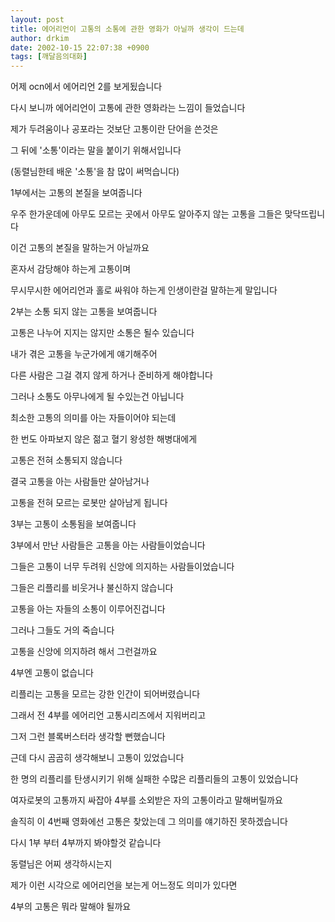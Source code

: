 ```yaml
---
layout: post
title: 에어리언이 고통의 소통에 관한 영화가 아닐까 생각이 드는데
author: drkim
date: 2002-10-15 22:07:38 +0900
tags: [깨달음의대화]
---
```

어제 ocn에서 에어리언 2를 보게됬습니다
  
다시 보니까 에어리언이 고통에 관한 영화라는 느낌이 들었습니다
  
제가 두려움이나 공포라는 것보단 고통이란 단어을 쓴것은
  
그 뒤에 '소통'이라는 말을 붙이기 위해서입니다
  
(동렬님한테 배운 '소통'을 참 많이 써먹습니다)
  

  
1부에서는 고통의 본질을 보여줍니다
  
우주 한가운데에 아무도 모르는 곳에서 아무도 알아주지 않는 고통을 그들은 맞닥뜨립니다
  
이건 고통의 본질을 말하는거 아닐까요
  
혼자서 감당해야 하는게 고통이며
  
무시무시한 에어리언과 홀로 싸워야 하는게 인생이란걸 말하는게 말입니다
  

  
2부는 소통 되지 않는 고통을 보여줍니다
  
고통은 나누어 지지는 않지만 소통은 될수 있습니다
  
내가 겪은 고통을 누군가에게 얘기해주어
  
다른 사람은 그걸 겪지 않게 하거나 준비하게 해야합니다
  
그러나 소통도 아무나에게 될 수있는건 아닙니다
  
최소한 고통의 의미를 아는 자들이어야 되는데
  
한 번도 아파보지 않은 젊고 혈기 왕성한 해병대에게
  
고통은 전혀 소통되지 않습니다
  
결국 고통을 아는 사람들만 살아남거나
  
고통을 전혀 모르는 로봇만 살아남게 됩니다
  

  
3부는 고통이 소통됨을 보여줍니다
  
3부에서 만난 사람들은 고통을 아는 사람들이었습니다
  
그들은 고통이 너무 두려워 신앙에 의지하는 사람들이었습니다
  
그들은 리플리를 비웃거나 불신하지 않습니다
  
고통을 아는 자들의 소통이 이루어진겁니다
  
그러나 그들도 거의 죽습니다
  
고통을 신앙에 의지하려 해서 그런걸까요
  

  
4부엔 고통이 없습니다
  
리플리는 고통을 모르는 강한 인간이 되어버렸습니다
  
그래서 전 4부를 에어리언 고통시리즈에서 지워버리고
  
그저 그런 블록버스터라 생각할 뻔했습니다
  
근데 다시 곰곰히 생각해보니 고통이 있었습니다
  
한 명의 리플리를 탄생시키기 위해 실패한 수많은 리플리들의 고통이 있었습니다
  
여자로봇의 고통까지 싸잡아 4부를 소외받은 자의 고통이라고 말해버릴까요
  
솔직히 이 4번째 영화에선 고통은 찾았는데 그 의미를 얘기하진 못하겠습니다
  
다시 1부 부터 4부까지 봐야할것 같습니다
  
동렬님은 어찌 생각하시는지
  
제가 이런 시각으로 에어리언을 보는게 어느정도 의미가 있다면
  
4부의 고통은 뭐라 말해야 될까요